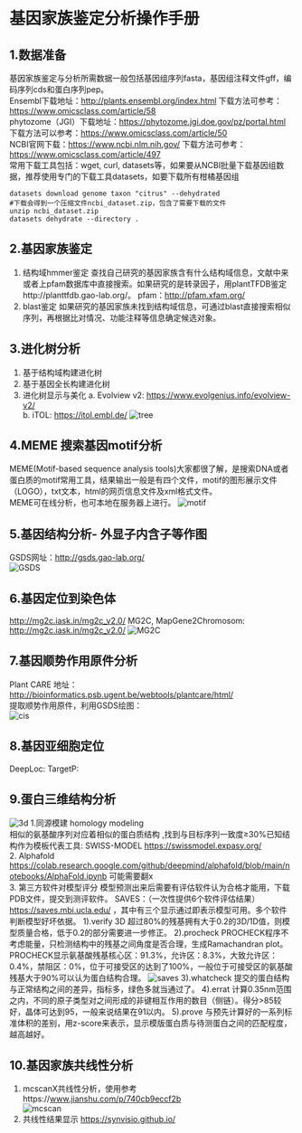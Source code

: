 # 基因家族鉴定分析操作手册
## 1.数据准备
基因家族鉴定与分析所需数据一般包括基因组序列fasta，基因组注释文件gff，编码序列cds和蛋白序列pep。  
Ensembl下载地址：http://plants.ensembl.org/index.html  下载方法可参考：https://www.omicsclass.com/article/58  
phytozome（JGI）下载地址：https://phytozome.jgi.doe.gov/pz/portal.html  下载方法可以参考：https://www.omicsclass.com/article/50  
NCBI官网下载：https://www.ncbi.nlm.nih.gov/  下载方法可参考：https://www.omicsclass.com/article/497  
常用下载工具包括：wget, curl, datasets等，如果要从NCBI批量下载基因组数据，推荐使用专门的下载工具datasets，如要下载所有柑橘基因组
```
datasets download genome taxon "citrus" --dehydrated
#下载会得到一个压缩文件ncbi_dataset.zip，包含了需要下载的文件
unzip ncbi_dataset.zip
datasets dehydrate --directory .
```
## 2.基因家族鉴定  
1. 结构域hmmer鉴定
查找自己研究的基因家族含有什么结构域信息，文献中来或者上pfam数据库中直接搜索。如果研究的是转录因子，用plantTFDB鉴定http://planttfdb.gao-lab.org/。
pfam：http://pfam.xfam.org/  
2. blast鉴定
如果研究的基因家族未找到结构域信息，可通过blast直接搜索相似序列，再根据比对情况、功能注释等信息确定候选对象。

## 3.进化树分析  
1. 基于结构域构建进化树
2. 基于基因全长构建进化树
3. 进化树显示与美化
   a. Evolview v2: https://www.evolgenius.info/evolview-v2/  
   b. iTOL: https://itol.embl.de/
![tree](https://www.omicsclass.com/image/show/attachments-2019-02-RbUXm4HJ5c661bede4e37.jpg)

## 4.MEME 搜索基因motif分析
MEME(Motif-based sequence analysis tools)大家都很了解，是搜索DNA或者蛋白质的motif常用工具，结果输出一般是有四个文件，motif的图形展示文件（LOGO），txt文本，html的网页信息文件及xml格式文件。  
MEME可在线分析，也可本地在服务器上进行。
![motif](https://www.omicsclass.com/image/show/attachments-2018-10-eE4S9VaA5bd6dbc5cca12.jpg)

## 5.基因结构分析- 外显子内含子等作图
GSDS网址：http://gsds.gao-lab.org/   
![GSDS](https://www.omicsclass.com/image/show/attachments-2018-10-JQEPqA8I5bd6dbd9b9360.jpg)  

## 6.基因定位到染色体
http://mg2c.iask.in/mg2c_v2.0/
MG2C, MapGene2Chromosom: http://mg2c.iask.in/mg2c_v2.0/
![MG2C](https://www.omicsclass.com/image/show/attachments-2018-10-kWpPgbY35bd6dbf186274.jpg)

## 7.基因顺势作用原件分析
Plant CARE 地址：http://bioinformatics.psb.ugent.be/webtools/plantcare/html/  
提取顺势作用原件，利用GSDS绘图：  
![cis](https://www.omicsclass.com/image/show/attachments-2018-10-D5flRWuq5bd6dc2c3d292.jpg)

## 8.基因亚细胞定位
DeepLoc:
TargetP:

## 9.蛋白三维结构分析
![3d](https://www.omicsclass.com/image/show/attachments-2021-04-hFGGUaNk6073f4798341d.png)
1.同源模建 homology modeling   
相似的氨基酸序列对应着相似的蛋白质结构 ,找到与目标序列一致度≥30%已知结构作为模板代表工具: SWISS-MODEL https://swissmodel.expasy.org/   
2. Alphafold  
https://colab.research.google.com/github/deepmind/alphafold/blob/main/notebooks/AlphaFold.ipynb  可能需要翻x  
3. 第三方软件对模型评分
模型预测出来后需要有评估软件认为合格才能用，下载PDB文件，提交到测评软件。
SAVES：（一次性提供6个软件评估结果）https://saves.mbi.ucla.edu/ ，其中有三个显示通过即表示模型可用。多个软件判断模型好坏依据。
1).verify 3D
超过80%的残基拥有大于0.2的3D/1D值，则模型质量合格，低于0.2的部分需要进一步修正。
2).procheck
PROCHECK程序不考虑能量，只检测结构中的残基之间角度是否合理，生成Ramachandran plot。PROCHECK显示氨基酸残基核心区：91.3%，允许区：8.3%，大致允许区：0.4%，禁阻区：0%，位于可接受区的达到了100%，一般位于可接受区的氨基酸残基大于90%可以认为蛋白结构合理。
![saves](https://www.omicsclass.com/image/show/attachments-2021-04-NZvEPcf7607fa2ca24e15.png)
3).whatcheck
提交的蛋白结构与正常结构之间的差异，指标多，绿色多就当通过了。
4).errat
计算0.35nm范围之内，不同的原子类型对之间形成的非键相互作用的数目（侧链）。得分>85较好，晶体可达到95，一般来说结果在91以内。
5).prove
与预先计算好的一系列标准体积的差别，用z-score来表示，显示模版蛋白质与待测蛋白之间的匹配程度，越高越好。

## 10.基因家族共线性分析
1. mcscanX共线性分析，使用参考https://www.jianshu.com/p/740cb9eccf2b  
![mcscan](https://www.omicsclass.com/image/show/attachments-2018-10-Vq9EkoMx5bd6dbff644da.jpg)
2. 共线性结果显示 https://synvisio.github.io/  


